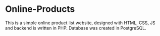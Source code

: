 # Online-Products
This is a simple online product list website, designed with HTML, CSS, JS and backend is written in PHP. Database was created in PostgreSQL.
